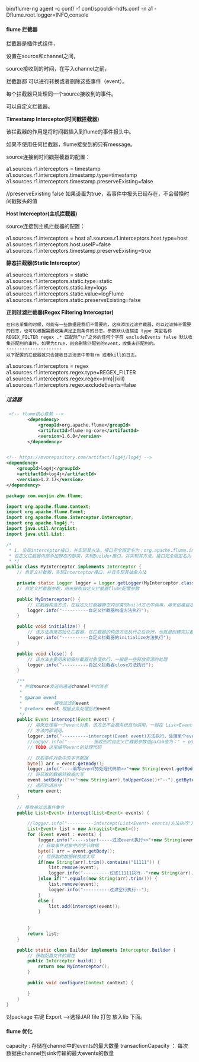  bin/flume-ng agent -c conf/ -f conf/spooldir-hdfs.conf -n a1 -Dflume.root.logger=INFO,console





#### flume 拦截器

拦截器是插件式组件，

设置在source和channel之间，

source接收到的时间，在写入channel之前，

拦截器都 可以进行转换或者删除这些事件（event）。

每个拦截器只处理同一个source接收到的事件。

可以自定义拦截器。

**Timestamp Interceptor(时间戳拦截器)**

该拦截器的作用是将时间戳插入到flume的事件报头中。



如果不使用任何拦截器，flume接受到的只有message。

source连接到时间戳拦截器的配置：

a1.sources.r1.interceptors = timestamp 
a1.sources.r1.interceptors.timestamp.type=timestamp 
a1.sources.r1.interceptors.timestamp.preserveExisting=false

//preserveExisting false 如果设置为true，若事件中报头已经存在，不会替换时间戳报头的值





**Host Interceptor(主机拦截器)**

source连接到主机拦截器的配置：

a1.sources.r1.interceptors = host 
a1.sources.r1.interceptors.host.type=host 
a1.sources.r1.interceptors.host.useIP=false 
a1.sources.r1.interceptors.timestamp.preserveExisting=true



**静态拦截器(Static Interceptor)**

a1.sources.r1.interceptors = static 
a1.sources.r1.interceptors.static.type=static 
a1.sources.r1.interceptors.static.key=logs 
a1.sources.r1.interceptors.static.value=logFlume 
a1.sources.r1.interceptors.static.preserveExisting=false



**正则过滤拦截器(Regex Filtering Interceptor)**

```doc
在日志采集的时候，可能有一些数据是我们不需要的，这样添加过滤拦截器，可以过滤掉不需要的日志，也可以根据需要收集满足正则条件的日志。参数默认值描述 type 类型名称REGEX_FILTER regex .* 匹配除“\n”之外的任何个字符 excludeEvents false 默认收集匹配到的事件。如果为true，则会删除匹配到的event，收集未匹配到的。
--------------------- 
以下配置的拦截器就只会接收日志消息中带有rm 或者kill的日志。
```



a1.sources.r1.interceptors = regex 
a1.sources.r1.interceptors.regex.type=REGEX_FILTER 
a1.sources.r1.interceptors.regex.regex=(rm)|(kill) 
a1.sources.r1.interceptors.regex.excludeEvents=false



##### 过滤器

```xml
 <!-- flume核心依赖 -->
        <dependency>
            <groupId>org.apache.flume</groupId>
            <artifactId>flume-ng-core</artifactId>
            <version>1.6.0</version>
        </dependency>


<!-- https://mvnrepository.com/artifact/log4j/log4j -->
<dependency>
    <groupId>log4j</groupId>
    <artifactId>log4j</artifactId>
    <version>1.2.17</version>
</dependency>

```



```java
package com.wenjin.zhu.flume;

import org.apache.flume.Context;
import org.apache.flume.Event;
import org.apache.flume.interceptor.Interceptor;
import org.apache.log4j.*;
import java.util.ArrayList;
import java.util.List;

/*
 * 1. 实现interceptor接口，并实现其方法，接口完全限定名为：org.apache.flume.interceptor.Interceptor; 
 * 自定义拦截器内部添加静态内部类，实现Builder接口，并实现其方法，接口完全限定名为：Interceptor.Builder
 * */
public class MyInterceptor implements Interceptor {
	// 自定义拦截器，实现Interceptor接口，并且实现其抽象方法

	private static Logger logger = Logger.getLogger(MyInterceptor.class);
	// 自定义拦截器参数，用来接收自定义拦截器flume配置参数

	public MyInterceptor() {
		// 拦截器构造方法，在自定义拦截器静态内部类的build方法中调用，用来创建自定义拦截器对象。
		logger.info("----------自定义拦截器构造方法执行");
	}

	public void initialize() {
		// 该方法用来初始化拦截器，在拦截器的构造方法执行之后执行，也就是创建完拦截器对象之后执行
		logger.info("----------自定义拦截器的initialize方法执行");
	}

	public void close() {
		// 该方法主要用来销毁拦截器对象值执行，一般是一些释放资源的处理
		logger.info("----------自定义拦截器close方法执行");
	}

	/**
	 * 拦截source发送到通道channel中的消息
	 *
	 * @param event
	 *            接收过滤的event
	 * @return event 根据业务处理后的event
	 */
	public Event intercept(Event event) {
		// 用来处理每一个event对象，该方法不会被系统自动调用，一般在 List<Event> intercept(List<Event> events)
		// 方法内部调用。
		logger.info("----------intercept(Event event)方法执行，处理单个event");
		//logger.info("----------接收到的自定义拦截器参数值param值为：" + param);
		// TODO 这里编写event的处理代码

		// 获取事件对象中的字节数据
		byte[] arr = event.getBody();
		logger.info("----编写event的处理代码前>>"+new String(event.getBody()).toString());
		// 将获取的数据转换成大写
		event.setBody(("++"+new String(arr).toUpperCase()+"--").getBytes());
		// 返回到消息中
		return event;
	}

	// 接收被过滤事件集合
	public List<Event> intercept(List<Event> events) {

		//logger.info("----------intercept(List<Event> events)方法执行");
		List<Event> list = new ArrayList<Event>();
		for (Event event : events) {
			logger.info("-----start-----过滤event执行>>"+new String(event.getBody()).toString());
			// 获取事件对象中的字节数据
			byte[] arr = event.getBody();
			// 将获取的数据转换成大写
			if(new String(arr).trim().contains("11111")) {
				list.remove(event);
				logger.info("----------过滤11111执行--"+new String(arr).trim());
			}else if("".equals(new String(arr).trim())) {
				list.remove(event);
				logger.info("----------过滤空行执行--");
			}
			else {
				list.add(intercept(event));
			}
			
			
		}
		return list;
	}

	public static class Builder implements Interceptor.Builder {
		// 获取配置文件的属性
		public Interceptor build() {
			return new MyInterceptor();
		}

		public void configure(Context context) {

		}
	}
}

```



对package 右键 Export   -->选择JAR file   打包 放入lib 下面。







#### flume 优化

 capacity  :   存储在channel中的events的最大数量
 transactionCapacity ： 每次数据由channel到sink传输的最大events的数量





